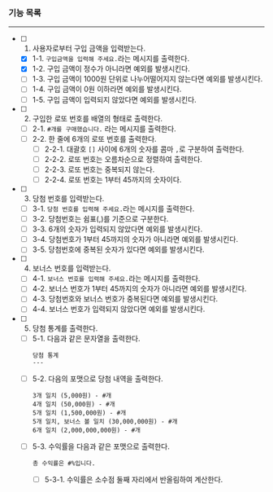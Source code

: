 ### 기능 목록

---

- [ ] 1. 사용자로부터 구입 금액을 입력받는다.
  - [x] 1-1. `구입금액을 입력해 주세요.`라는 메시지를 출력한다.
  - [x] 1-2. 구입 금액이 정수가 아니라면 예외를 발생시킨다.
  - [ ] 1-3. 구입 금액이 1000원 단위로 나누어떨어지지 않는다면 예외를 발생시킨다.
  - [ ] 1-4. 구입 금액이 0원 이하라면 예외를 발생시킨다.
  - [ ] 1-5. 구입 금액이 입력되지 않았다면 예외를 발생시킨다.
- [ ] 2. 구입한 로또 번호를 배열의 형태로 출력한다.
  - [ ] 2-1. `#개를 구매했습니다.` 라는 메시지를 출력한다.
  - [ ] 2-2. 한 줄에 6개의 로또 번호를 출력한다.
    - [ ] 2-2-1. 대괄호 `[]` 사이에 6개의 숫자를 콤마 `,`로 구분하여 출력한다.
    - [ ] 2-2-2. 로또 번호는 오름차순으로 정렬하여 출력한다.
    - [ ] 2-2-3. 로또 번호는 중복되지 않는다.
    - [ ] 2-2-4. 로또 번호는 1부터 45까지의 숫자이다.
- [ ] 3. 당첨 번호를 입력받는다.
  - [ ] 3-1. `당첨 번호를 입력해 주세요.`라는 메시지를 출력한다.
  - [ ] 3-2. 당첨번호는 쉼표(,)를 기준으로 구분한다.
  - [ ] 3-3. 6개의 숫자가 입력되지 않았다면 예외를 발생시킨다.
  - [ ] 3-4. 당첨번호가 1부터 45까지의 숫자가 아니라면 예외를 발생시킨다.
  - [ ] 3-5. 당첨번호에 중복된 숫자가 있다면 예외를 발생시킨다.
- [ ] 4. 보너스 번호를 입력받는다.
  - [ ] 4-1. `보너스 번호를 입력해 주세요.`라는 메시지를 출력한다.
  - [ ] 4-2. 보너스 번호가 1부터 45까지의 숫자가 아니라면 예외를 발생시킨다.
  - [ ] 4-3. 당첨번호와 보너스 번호가 중복된다면 예외를 발생시킨다.
  - [ ] 4-4. 보너스 번호가 입력되지 않았다면 예외를 발생시킨다.
- [ ] 5. 당첨 통계를 출력한다.
  - [ ] 5-1. 다음과 같은 문자열을 출력한다.
    ```
    당첨 통계
    ---
    ```
  - [ ] 5-2. 다음의 포맷으로 당첨 내역을 출력한다.
    ```
    3개 일치 (5,000원) - #개
    4개 일치 (50,000원) - #개
    5개 일치 (1,500,000원) - #개
    5개 일치, 보너스 볼 일치 (30,000,000원) - #개
    6개 일치 (2,000,000,000원) - #개
    ```
  - [ ] 5-3. 수익률을 다음과 같은 포맷으로 출력한다.
    ```
    총 수익률은 #%입니다.
    ```
    - [ ] 5-3-1. 수익률은 소수점 둘째 자리에서 반올림하여 계산한다.
